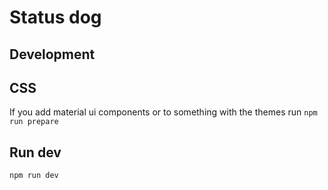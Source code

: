 # Status dog

## Development

## CSS

If you add material ui components or to something with the themes run `npm run prepare`

## Run dev

`npm run dev`
